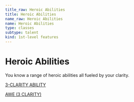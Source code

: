 ```yaml
---
title_raw: Heroic Abilities
title: Heroic Abilities
name_raw: Heroic Abilities
name: Heroic Abilities
type: classes
subtype: talent
kind: 1st-level features
---
```


# Heroic Abilities

You know a range of heroic abilities all fueled by your clarity.

[3-CLARITY ABILITY](./3-Clarity%20Ability.md)

[AWE (3 CLARITY)](./Awe.md)
